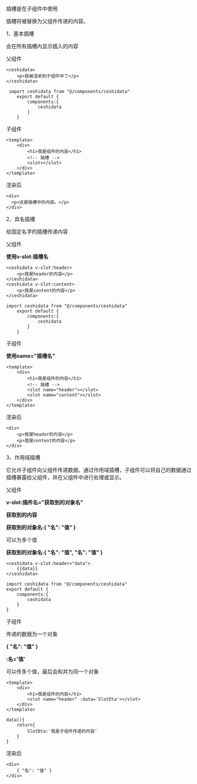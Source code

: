 插槽是在子组件中使用

插槽将被替换为父组件传递的内容。

1、基本插槽

会在所有插槽内显示插入的内容

父组件

```
<ceshidata>
	<p>我被渲染到子组件中了</p>
</ceshidata>

 import ceshidata from "@/components/ceshidata"
    export default {
        components:{
            ceshidata
        }
    }
```

子组件

```
<template>
    <div>
        <h1>我是组件的内容</h1>
        <!-- 插槽 -->
        <slot></slot>
    </div>
</template>
```

渲染后

```
<div>
  <p>这是插槽中的内容。</p>
</div>
```

2、具名插槽

给固定名字的插槽传递内容

父组件

**使用v-slot:插槽名**

```
<ceshidata v-slot:header>
    <p>我是header的内容</p>
</ceshidata>
<ceshidata v-slot:content>
    <p>我是content的内容</p>
</ceshidata>

import ceshidata from "@/components/ceshidata"
    export default {
        components:{
            ceshidata
        }
    }
```

子组件

**使用name="插槽名"**

```
<template>
    <div>
        <h1>我是组件的内容</h1>
        <!-- 插槽 -->
        <slot name="header"></slot>
        <slot name="content"></slot>
    </div>
</template>
```

渲染后

```
<div>
 	<p>我是header的内容</p>
    <p>我是content的内容</p>
</div>
```

3、作用域插槽

它允许子组件向父组件传递数据。通过作用域插槽，子组件可以将自己的数据通过插槽暴露给父组件，并在父组件中进行处理或显示。

父组件

**v-slot:插件名="获取到的对象名"**

**获取到的内容**

**获取到的对象名:{ "名": "值" }**

可以为多个值

**获取到的对象名:{ "名": "值", "名": "值" }**

```
<ceshidata v-slot:header="data">
    {{data}}
</ceshidata>
        
import ceshidata from "@/components/ceshidata"
export default {
    components:{
    	ceshidata
    }
}
```

子组件

传递的数据为一个对象

**{ "名": "值" }**

**:名='值'**

可以传多个值，最后会和并为同一个对象

```
<template>
    <div>
        <h1>我是组件的内容</h1>
        <slot name="header" :data='SlotDta'></slot>
    </div>
</template>

data(){
    return{
    	SlotDta:'我是子组件传递的内容'
    }
}
```

渲染后

```
<div>
 	{ "名": "值" }
</div>
```

